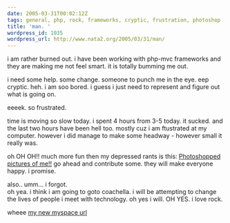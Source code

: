 ```yaml
---
date: 2005-03-31T00:02:12Z
tags: general, php, rock, frameworks, cryptic, frustration, photoshop
title: 'man. '
wordpress_id: 1035
wordpress_url: http://www.nata2.org/2005/03/31/man/
---
```


i am rather burned out. i have been working with php-mvc frameworks and they are making me not feel smart. it is totally bumming me out.  

i need some help. some change. someone to punch me in the eye. eep cryptic. heh. i am soo bored. i guess i just need to represent and figure out what is going on. 

eeeek. so frustrated. 

time is moving so slow today. i spent 4 hours from 3-5 today. it sucked. and the last two hours have been hell too. mostly cuz i am ftustrated at my computer. however i did manage to make some headway - however small it really was. 

oh OH OH!! much more fun then my depressed rants is this: <a href="http://nata2.info/?path=pictures%2FIncoming%2Fphotoshopped_harper">Photoshopped pictures of me!!</a> go ahead and contribute some. they will make everyone happy. i promise.

also.. umm... i forgot.  
oh yea. i think i am going to goto coachella. i will be attempting to change the lives of people i meet with technology. oh yes i will. OH YES. i love rock. 

wheee <a href="http://www.myspace.com/nata2">my new myspace url</a>
